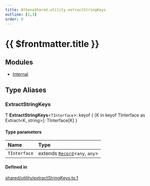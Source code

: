 ```yaml
---
title: AthenaShared.utility.extractStringKeys
outline: [1,3]
order: 0
---
```


# {{ $frontmatter.title }}


## Modules

- [Internal](shared_utility_extractStringKeys_Internal.md)

## Type Aliases

### ExtractStringKeys

Ƭ **ExtractStringKeys**<`TInterface`\>: keyof { [K in keyof TInterface as Extract<K, string\>]: TInterface[K] }

#### Type parameters

| Name | Type |
| :------ | :------ |
| `TInterface` | extends [`Record`](shared_utility_extractStringKeys_Internal.md#Record)<`any`, `any`\> |

#### Defined in

[shared/utility/extractStringKeys.ts:1](https://github.com/Stuyk/altv-athena/blob/16c490d/src/core/shared/utility/extractStringKeys.ts#L1)

